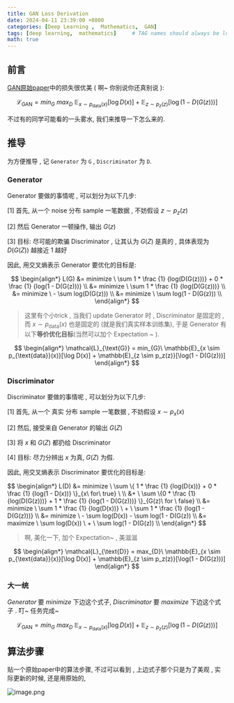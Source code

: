 ```yaml
---
title: GAN Loss Derivation
date: 2024-04-11 23:39:00 +0800
categories: [Deep Learning ,  Mathematics,  GAN]
tags: [deep learning,  mathematics]     # TAG names should always be lowercase
math: true
---
```


## 前言

[GAN原始paper](https://arxiv.org/abs/1406.2661)中的损失很优美 ( 啊~ 你别说你还真别说 ):

$$
\mathcal{L}_{\text{GAN}} = min_{G} \ max_{D} \  \mathbb{E}_{x \sim p_{\text{data}}(x)}[\log D(x)] + \mathbb{E}_{z \sim p_z(z)}[\log(1 - D(G(z)))]
$$

不过有的同学可能看的一头雾水,  我们来推导一下怎么来的. 

## 推导

为方便推导 ,  记 `Generator` 为 `G` ,  `Discriminator` 为 `D`.

### Generator

Generator 要做的事情呢 ,  可以划分为以下几步:

[1] 首先,  从一个 noise 分布 sample 一笔数据 ,  不妨假设 $z \sim p_z(z)$ 

[2] 然后 Generator 一顿操作,  输出 $G(z)$ 

[3] 目标: 尽可能的欺骗 Discriminator ,  让其认为  $G(Z)$  是真的 ,  具体表现为 $D(G(Z))$ 越接近 $1$ 越好

因此,  用交叉熵表示 Generator 要优化的目标是:

<div style="text-align:center">
$$
\begin{align*}
L(G) &=  minimize \ \sum 1 * \frac {1} {log(D(G(z)))} + 0 * \frac {1} {log(1 - D(G(z)))} \\
&= minimize \ \sum 1 * \frac {1} {log(D(G(z)))} \\
&= minimize \ - \sum log(D(G(z))) \\
&= minimize \ \sum log(1 - D(G(z))) \\
\end{align*}
$$
</div>

> 这里有个小trick ,  当我们 update Generator 时 ,  Discriminator 是固定的 ,  而 $x \sim p_{\text{data}}(x)$ 也是固定的 (就是我们真实样本训练集),  于是 Generator 有以下**等价优化目标**(当然可以加个 Expectation ~ ).


$$
\begin{align*}
\mathcal{L}_{\text{G}} = min_{G}\  \mathbb{E}_{x \sim p_{\text{data}}(x)}[\log D(x)] + \mathbb{E}_{z \sim p_z(z)}[\log(1 - D(G(z)))]
\end{align*}
$$


### Discriminator

Discriminator 要做的事情呢 ,  可以划分为以下几步:

[1] 首先,  从一个 真实 分布 sample 一笔数据 ,  不妨假设 $x \sim p_x(x)$ 

[2] 然后,  接受来自 Generator 的输出 $G(Z)$

[3] 将 $x$ 和 $G(Z)$ 都扔给 Discriminator

[4] 目标: 尽力分辨出 $x$ 为真,  $G(Z)$ 为假.

因此,  用交叉熵表示 Discriminator 要优化的目标是:

<div style="text-align:left">
$$
\begin{align*}
L(D) &=  minimize \ \sum \{ 1 * \frac {1} {log(D(x))} + 0 * \frac {1} {log(1 - D(x))} \}_{x\  for\  true} \ \\
&+ \ \sum  \{0 * \frac {1} {log(D(G(z)))} + 1 * \frac {1} {log(1 - D(G(z)))} \}_{G(z)\  for \ false} \\
&= minimize \ \sum 1 * \frac {1} {log(D(x))} \ + \ \sum 1 * \frac {1} {log(1 - D(G(z)))}  \\
&= minimize \ - \sum log(D(x)) - \sum log(1 - D(G(z))  \\
&= maximize \ \sum log(D(x)) \ + \ \sum log(1 - D(G(z))  \\
\end{align*}
$$
</div>

> 啊,  美化一下,  加个 Expectation~ , 美滋滋

$$
\begin{align*}
\mathcal{L}_{\text{D}} = max_{D}\  \mathbb{E}_{x \sim p_{\text{data}}(x)}[\log D(x)] + \mathbb{E}_{z \sim p_z(z)}[\log(1 - D(G(z)))]
\end{align*}
$$


### 大一统

$Generator$ 要 $minimize$ 下边这个式子,  $Discriminator$ 要 $maximize$ 下边这个式子 . 叮~ 任务完成~

$$
\mathcal{L}_{\text{GAN}} = min_{G} \ max_{D} \  \mathbb{E}_{x \sim p_{\text{data}}(x)}[\log D(x)] + \mathbb{E}_{z \sim p_z(z)}[\log(1 - D(G(z)))]
$$

## 算法步骤

贴一个原始paper中的算法步骤,  不过可以看到 ,  上边式子那个只是为了美观 ,  实际更新的时候,  还是用原始的, 

![image.png](https://s2.loli.net/2024/04/12/yS5QvjER17fJ3z4.png)


